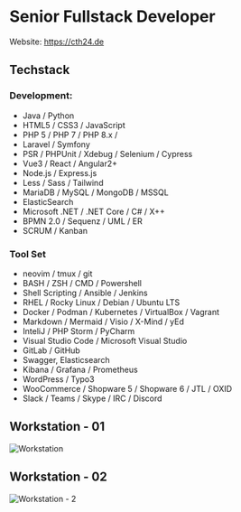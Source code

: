# Senior Fullstack Developer

Website: https://cth24.de

## Techstack

### Development:
- Java / Python
- HTML5 / CSS3 / JavaScript 
- PHP 5 / PHP 7 / PHP 8.x / 
- Laravel / Symfony
- PSR / PHPUnit / Xdebug / Selenium / Cypress 
- Vue3 / React / Angular2+
- Node.js / Express.js
- Less / Sass / Tailwind
- MariaDB / MySQL / MongoDB / MSSQL
- ElasticSearch
- Microsoft .NET / .NET Core / C# / X++
- BPMN 2.0 / Sequenz / UML / ER 
- SCRUM / Kanban

### Tool Set
- neovim / tmux / git
- BASH / ZSH / CMD / Powershell
- Shell Scripting / Ansible / Jenkins
- RHEL / Rocky Linux / Debian / Ubuntu LTS
- Docker / Podman / Kubernetes / VirtualBox / Vagrant
- Markdown / Mermaid / Visio / X-Mind / yEd
- InteliJ / PHP Storm / PyCharm
- Visual Studio Code / Microsoft Visual Studio
- GitLab / GitHub
- Swagger, Elasticsearch
- Kibana / Grafana / Prometheus
- WordPress / Typo3
- WooCommerce / Shopware 5 / Shopware 6 / JTL / OXID
- Slack / Teams / Skype / IRC / Discord

## Workstation - 01
![Workstation](https://user-images.githubusercontent.com/1764695/200632922-548680ad-464b-4449-9c10-1e4f2e1f6bfc.jpg)

## Workstation - 02
![Workstation - 2](https://user-images.githubusercontent.com/1764695/200636128-93fa8422-abb2-41ef-b51b-78488dbdd597.jpg)
